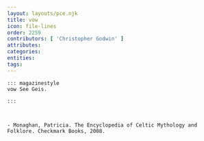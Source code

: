 ```yaml
---
layout: layouts/pce.njk
title: vow
icon: file-lines
order: 2259
contributors: [ 'Christopher Godwin' ]
attributes:
categories:
entities:
tags:
---
```

``` tab [group1:Info]
::: magazinestyle
vow See Geis.

:::
```
``` tab [group1:Attributes]
```
``` tab [group1:Entities]
```
``` tab [group1:Sources]
- Monaghan, Patricia. The Encyclopedia of Celtic Mythology and Folklore. Checkmark Books, 2008.
```
